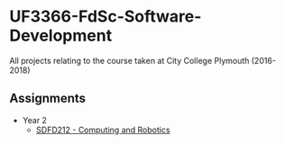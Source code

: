 # UF3366-FdSc-Software-Development
All projects relating to the course taken at City College Plymouth (2016-2018)

## Assignments
* Year 2
  * [SDFD212 - Computing and Robotics](https://github.com/Mauzey/UF3366-FdSc-Software-Development/tree/master/SDFD212)
